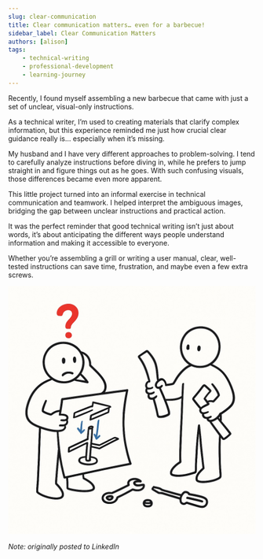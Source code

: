 ```yaml
---
slug: clear-communication
title: Clear communication matters… even for a barbecue!
sidebar_label: Clear Communication Matters
authors: [alison]
tags: 
    - technical-writing
    - professional-development
    - learning-journey
---
```


Recently, I found myself assembling a new barbecue that came with just a set of unclear, visual-only instructions.

<!-- truncate -->

As a technical writer, I’m used to creating materials that clarify complex information, but this experience reminded me just how crucial clear guidance really is… especially when it’s missing.

My husband and I have very different approaches to problem-solving. I tend to carefully analyze instructions before diving in, while he prefers to jump straight in and figure things out as he goes. With such confusing visuals, those differences became even more apparent.

This little project turned into an informal exercise in technical communication and teamwork. I helped interpret the ambiguous images, bridging the gap between unclear instructions and practical action.

It was the perfect reminder that good technical writing isn’t just about words, it’s about anticipating the different ways people understand information and making it accessible to everyone.

Whether you’re assembling a grill or writing a user manual, clear, well-tested instructions can save time, frustration, and maybe even a few extra screws.

![Cartoon style. Two people struggle to make sense of confusing instructions. One confused, one guessing.](./barbecue.jpeg)

_Note: originally posted to LinkedIn_